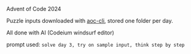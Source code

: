 Advent of Code 2024

Puzzle inputs downloaded with [aoc-cli](https://github.com/scarvalhojr/aoc-cli), stored one folder per day.

All done with AI (Codeium windsurf editor)

prompt used:
`solve day 3, try on sample input, think step by step`

